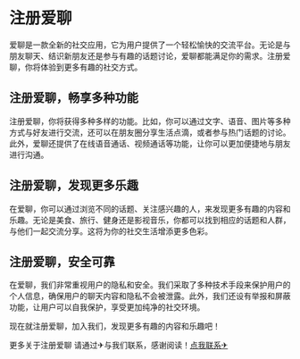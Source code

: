 # 注册爱聊

爱聊是一款全新的社交应用，它为用户提供了一个轻松愉快的交流平台。无论是与朋友聊天、结识新朋友还是参与有趣的话题讨论，爱聊都能满足你的需求。注册爱聊，你将体验到更多有趣的社交方式。

## 注册爱聊，畅享多种功能

注册爱聊，你将获得多种多样的功能。比如，你可以通过文字、语音、图片等多种方式与好友进行交流，还可以在朋友圈分享生活点滴，或者参与热门话题的讨论。此外，爱聊还提供了在线语音通话、视频通话等功能，让你可以更加便捷地与朋友进行沟通。

## 注册爱聊，发现更多乐趣

在爱聊，你可以通过浏览不同的话题、关注感兴趣的人，来发现更多有趣的内容和乐趣。无论是美食、旅行、健身还是影视音乐，你都可以找到相应的话题和人群，与他们一起交流分享。这将为你的社交生活增添更多色彩。

## 注册爱聊，安全可靠

在爱聊，我们非常重视用户的隐私和安全。我们采取了多种技术手段来保护用户的个人信息，确保用户的聊天内容和隐私不会被泄露。此外，我们还设有举报和屏蔽功能，让用户可以自我保护，享受更加纯净的社交环境。

现在就注册爱聊，加入我们，发现更多有趣的内容和乐趣吧！

更多关于注册爱聊 请通过✈与我们联系，感谢阅读！[点我联系✈](https://app.k02.cc)